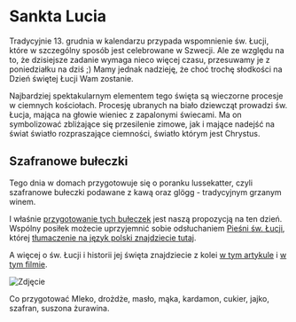 # Sankta Lucia

Tradycyjnie 13. grudnia w kalendarzu przypada wspomnienie św. Łucji, które w szczególny sposób jest celebrowane w Szwecji. Ale ze względu na to, że dzisiejsze zadanie wymaga nieco więcej czasu, przesuwamy je z poniedziałku na dziś ;) Mamy jednak nadzieję, że choć trochę słodkości na Dzień świętej Łucji Wam zostanie.

Najbardziej spektakularnym elementem tego święta są wieczorne procesje w ciemnych kościołach. Procesję ubranych na biało dziewcząt prowadzi św. Łucja, mająca na głowie wieniec z zapalonymi świecami. Ma on symbolizować zbliżające się przesilenie zimowe, jak i mające nadejść na świat światło rozpraszające ciemności, światło którym jest Chrystus.

## Szafranowe bułeczki

Tego dnia w domach przygotowuje się o poranku lussekatter, czyli szafranowe bułeczki podawane z kawą oraz glögg - tradycyjnym grzanym winem.

I właśnie [przygotowanie tych bułeczek](https://www.mojewypieki.com/przepis/lussekatter) jest naszą propozycją na ten dzień. Wspólny posiłek możecie uprzyjemnić sobie odsłuchaniem [Pieśni św. Łucji](https://www.youtube.com/watch?v=C9f6zxo6X0s), której [tłumaczenie na język polski znajdziecie tutaj](https://docs.google.com/document/d/1SR0r7KXyB__0CRneaa5BLuLpi5lEK2lRIWuSUCLKTf4).

A więcej o św. Łucji i historii jej święta znajdziecie z kolei [w tym artykule](https://deon.pl/wiara/sw-lucja-wloska-swieta-patronka-szwedow,313179) i [w tym filmie](https://www.youtube.com/watch?v=IgxZS4mWSrw).

![Zdjęcie](/img/2021-12-11-1.jpg)

Co przygotować
Mleko, drożdże, masło, mąka, kardamon, cukier, jajko, szafran, suszona żurawina.
